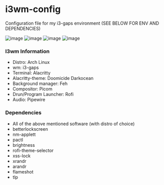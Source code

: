 # i3wm-config
Configuration file for my i3-gaps environment (SEE BELOW FOR ENV AND DEPENDENCIES)

![image](https://user-images.githubusercontent.com/67750020/205484608-d0d2244d-d054-4173-a935-b75f1ad4991b.png)
![image](https://user-images.githubusercontent.com/67750020/205484743-dff25937-5579-484f-9e08-5ccb609323c7.png)
![image](https://user-images.githubusercontent.com/67750020/205483930-bd9e5b54-e7ab-4587-b8db-719991736cba.png)
![image](https://user-images.githubusercontent.com/67750020/205483870-a0551ba2-1f5b-43a4-a9ee-c8843dc7c56b.png)

### I3wm Information
- Distro: Arch Linux <br />
- wm: i3-gaps <br />
- Terminal: Alacritty <br />
- Alacritty-theme: Doomicide Darkocean <br />
- Background manager: Feh <br />
- Compositor: Picom <br />
- Drun/Program Launcher: Rofi <br />
- Audio: Pipewire

### Dependencies
- All of the above mentioned software (with distro of choice)
- betterlockscreen
- nm-applett
- pactl
- brightness
- rofi-theme-selector
- xss-lock
- xrandr
- arandr
- flameshot
- tlp

